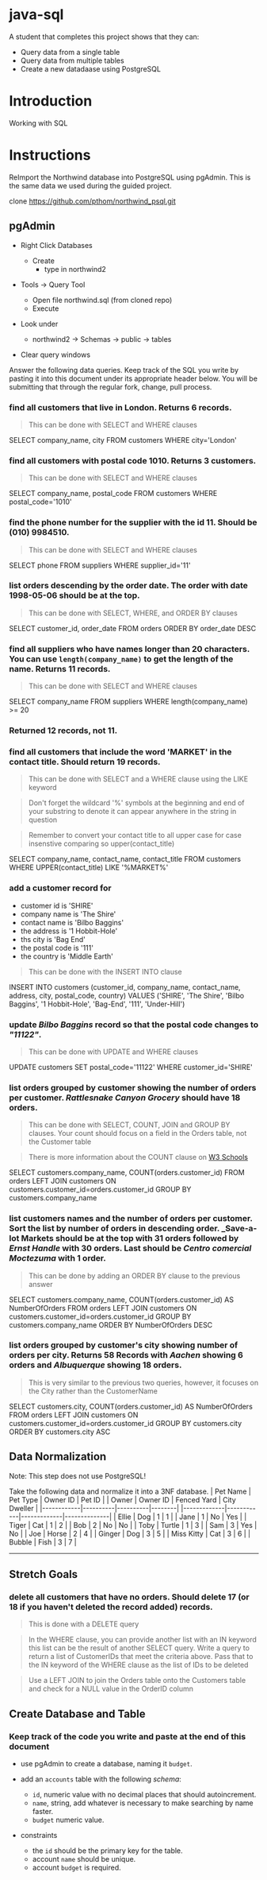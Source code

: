 # java-sql

A student that completes this project shows that they can:
* Query data from a single table
* Query data from multiple tables
* Create a new datadaase using PostgreSQL

# Introduction

Working with SQL

# Instructions

ReImport the Northwind database into PostgreSQL using pgAdmin. This is the same data we used during the guided project.

clone https://github.com/pthom/northwind_psql.git

## pgAdmin

* Right Click Databases
  * Create
    * type in northwind2

* Tools -> Query Tool
  * Open file northwind.sql (from cloned repo)
  * Execute

* Look under
  * northwind2 -> Schemas -> public -> tables

* Clear query windows

Answer the following data queries. Keep track of the SQL you write by pasting it into this document under its appropriate header below. You will be submitting that through the regular fork, change, pull process.


### find all customers that live in London. Returns 6 records.
> This can be done with SELECT and WHERE clauses

SELECT company_name, city
FROM customers
WHERE city='London'


### find all customers with postal code 1010. Returns 3 customers.
> This can be done with SELECT and WHERE clauses

SELECT company_name, postal_code
FROM customers
WHERE postal_code='1010'


### find the phone number for the supplier with the id 11. Should be (010) 9984510.
> This can be done with SELECT and WHERE clauses

SELECT phone
FROM suppliers
WHERE supplier_id='11'


### list orders descending by the order date. The order with date 1998-05-06 should be at the top.
> This can be done with SELECT, WHERE, and ORDER BY clauses

SELECT customer_id, order_date
FROM orders
ORDER BY order_date DESC


### find all suppliers who have names longer than 20 characters. You can use `length(company_name)` to get the length of the name. Returns 11 records.
> This can be done with SELECT and WHERE clauses

SELECT company_name
FROM suppliers
WHERE length(company_name) >= 20

### Returned 12 records, not 11. ###


### find all customers that include the word 'MARKET' in the contact title. Should return 19 records.
> This can be done with SELECT and a WHERE clause using the LIKE keyword

> Don't forget the wildcard '%' symbols at the beginning and end of your substring to denote it can appear anywhere in the string in question

> Remember to convert your contact title to all upper case for case insenstive comparing so upper(contact_title)

SELECT company_name, contact_name, contact_title
FROM customers
WHERE UPPER(contact_title) LIKE '%MARKET%'


### add a customer record for   
* customer id is 'SHIRE'
* company name is 'The Shire'
* contact name is 'Bilbo Baggins'
* the address is '1 Hobbit-Hole'
* ths city is 'Bag End'
* the postal code is '111'
* the country is 'Middle Earth'
> This can be done with the INSERT INTO clause

INSERT INTO customers (customer_id, company_name, contact_name, address, city, postal_code, country)
VALUES ('SHIRE', 'The Shire', 'Bilbo Baggins', '1 Hobbit-Hole', 'Bag-End', '111', 'Under-Hill')


### update _Bilbo Baggins_ record so that the postal code changes to _"11122"_.
> This can be done with UPDATE and WHERE clauses

UPDATE customers
SET postal_code='11122'
WHERE customer_id='SHIRE'


### list orders grouped by customer showing the number of orders per customer. _Rattlesnake Canyon Grocery_ should have 18 orders.
> This can be done with SELECT, COUNT, JOIN and GROUP BY clauses. Your count should focus on a field in the Orders table, not the Customer table

> There is more information about the COUNT clause on [W3 Schools](https://www.w3schools.com/sql/sql_count_avg_sum.asp)

SELECT customers.company_name, COUNT(orders.customer_id)
FROM orders
LEFT JOIN customers ON customers.customer_id=orders.customer_id
GROUP BY customers.company_name


### list customers names and the number of orders per customer. Sort the list by number of orders in descending order. _Save-a-lot Markets should be at the top with 31 orders followed by _Ernst Handle_ with 30 orders. Last should be _Centro comercial Moctezuma_ with 1 order.
> This can be done by adding an ORDER BY clause to the previous answer

SELECT customers.company_name, COUNT(orders.customer_id) AS NumberOfOrders
FROM orders
LEFT JOIN customers ON customers.customer_id=orders.customer_id
GROUP BY customers.company_name
ORDER BY NumberOfOrders DESC


### list orders grouped by customer's city showing number of orders per city. Returns 58 Records with _Aachen_ showing 6 orders and _Albuquerque_ showing 18 orders.
> This is very similar to the previous two queries, however, it focuses on the City rather than the CustomerName

SELECT customers.city, COUNT(orders.customer_id) AS NumberOfOrders
FROM orders
LEFT JOIN customers ON customers.customer_id=orders.customer_id
GROUP BY customers.city
ORDER BY customers.city ASC


## Data Normalization

Note: This step does not use PostgreSQL!

Take the following data and normalize it into a 3NF database.
                                                                     | Pet Name   | Pet Type | Owner ID | Pet ID |
| Owner       | Owner ID   | Fenced Yard | City Dweller |            |------------|----------|----------|--------|
|-------------|------------|-------------|--------------|            | Ellie      | Dog      | 1        | 1      |
| Jane        | 1          | No          | Yes          |            | Tiger      | Cat      | 1        | 2      |
| Bob         | 2          | No          | No           |            | Toby       | Turtle   | 1        | 3      |
| Sam         | 3          | Yes         | No           |            | Joe        | Horse    | 2        | 4      |
                                                                     | Ginger     | Dog      | 3        | 5      |
                                                                     | Miss Kitty | Cat      | 3        | 6      |
                                                                     | Bubble     | Fish     | 3        | 7      |

---
## Stretch Goals

### delete all customers that have no orders. Should delete 17 (or 18 if you haven't deleted the record added) records.
> This is done with a DELETE query

> In the WHERE clause, you can provide another list with an IN keyword this list can be the result of another SELECT query. Write a query to return a list of CustomerIDs that meet the criteria above. Pass that to the IN keyword of the WHERE clause as the list of IDs to be deleted
 
> Use a LEFT JOIN to join the Orders table onto the Customers table and check for a NULL value in the OrderID column

## Create Database and Table

### Keep track of the code you write and paste at the end of this document

- use pgAdmin to create a database, naming it `budget`.
- add an `accounts` table with the following _schema_:

  - `id`, numeric value with no decimal places that should autoincrement.
  - `name`, string, add whatever is necessary to make searching by name faster.
  - `budget` numeric value.

- constraints
  - the `id` should be the primary key for the table.
  - account `name` should be unique.
  - account `budget` is required.
